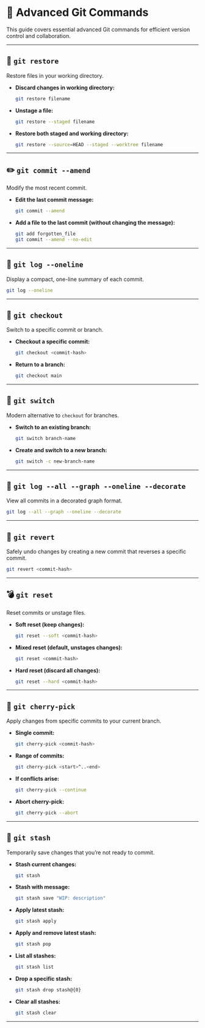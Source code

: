 
# 🧠 Advanced Git Commands

This guide covers essential advanced Git commands for efficient version control and collaboration.

---

## 🔄 `git restore`

Restore files in your working directory.

- **Discard changes in working directory:**
  ```bash
  git restore filename
  ```

- **Unstage a file:**
  ```bash
  git restore --staged filename
  ```

- **Restore both staged and working directory:**
  ```bash
  git restore --source=HEAD --staged --worktree filename
  ```

---

## ✏️ `git commit --amend`

Modify the most recent commit.

- **Edit the last commit message:**
  ```bash
  git commit --amend
  ```

- **Add a file to the last commit (without changing the message):**
  ```bash
  git add forgotten_file
  git commit --amend --no-edit
  ```

---

## 📜 `git log --oneline`

Display a compact, one-line summary of each commit.

```bash
git log --oneline
```

---

## 🔄 `git checkout`

Switch to a specific commit or branch.

- **Checkout a specific commit:**
  ```bash
  git checkout <commit-hash>
  ```

- **Return to a branch:**
  ```bash
  git checkout main
  ```

---

## 🔀 `git switch`

Modern alternative to `checkout` for branches.

- **Switch to an existing branch:**
  ```bash
  git switch branch-name
  ```

- **Create and switch to a new branch:**
  ```bash
  git switch -c new-branch-name
  ```

---

## 🌳 `git log --all --graph --oneline --decorate`

View all commits in a decorated graph format.

```bash
git log --all --graph --oneline --decorate
```

---

## 🔁 `git revert`

Safely undo changes by creating a new commit that reverses a specific commit.

```bash
git revert <commit-hash>
```

---

## 💣 `git reset`

Reset commits or unstage files.

- **Soft reset (keep changes):**
  ```bash
  git reset --soft <commit-hash>
  ```

- **Mixed reset (default, unstages changes):**
  ```bash
  git reset <commit-hash>
  ```

- **Hard reset (discard all changes):**
  ```bash
  git reset --hard <commit-hash>
  ```

---

## 🍒 `git cherry-pick`

Apply changes from specific commits to your current branch.

- **Single commit:**
  ```bash
  git cherry-pick <commit-hash>
  ```

- **Range of commits:**
  ```bash
  git cherry-pick <start>^..<end>
  ```

- **If conflicts arise:**
  ```bash
  git cherry-pick --continue
  ```

- **Abort cherry-pick:**
  ```bash
  git cherry-pick --abort
  ```

---

## 🧳 `git stash`

Temporarily save changes that you’re not ready to commit.

- **Stash current changes:**
  ```bash
  git stash
  ```

- **Stash with message:**
  ```bash
  git stash save "WIP: description"
  ```

- **Apply latest stash:**
  ```bash
  git stash apply
  ```

- **Apply and remove latest stash:**
  ```bash
  git stash pop
  ```

- **List all stashes:**
  ```bash
  git stash list
  ```

- **Drop a specific stash:**
  ```bash
  git stash drop stash@{0}
  ```

- **Clear all stashes:**
  ```bash
  git stash clear
  ```

---
